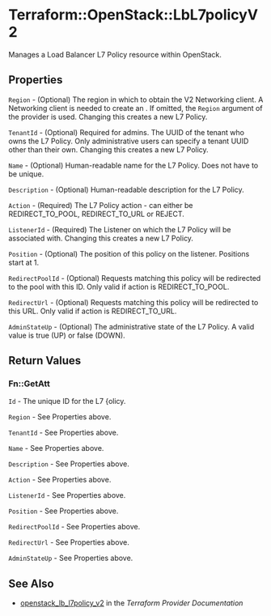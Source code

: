 # Terraform::OpenStack::LbL7policyV2

Manages a Load Balancer L7 Policy resource within OpenStack.

## Properties

`Region` - (Optional) The region in which to obtain the V2 Networking client.
A Networking client is needed to create an . If omitted, the
`Region` argument of the provider is used. Changing this creates a new
L7 Policy.

`TenantId` - (Optional) Required for admins. The UUID of the tenant who owns
the L7 Policy.  Only administrative users can specify a tenant UUID
other than their own. Changing this creates a new L7 Policy.

`Name` - (Optional) Human-readable name for the L7 Policy. Does not have
to be unique.

`Description` - (Optional) Human-readable description for the L7 Policy.

`Action` - (Required) The L7 Policy action - can either be REDIRECT\_TO\_POOL,
REDIRECT\_TO\_URL or REJECT.

`ListenerId` - (Required) The Listener on which the L7 Policy will be associated with.
Changing this creates a new L7 Policy.

`Position` - (Optional) The position of this policy on the listener. Positions start at 1.

`RedirectPoolId` - (Optional) Requests matching this policy will be redirected to the
pool with this ID. Only valid if action is REDIRECT\_TO\_POOL.

`RedirectUrl` - (Optional) Requests matching this policy will be redirected to this URL.
Only valid if action is REDIRECT\_TO\_URL.

`AdminStateUp` - (Optional) The administrative state of the L7 Policy.
A valid value is true (UP) or false (DOWN).


## Return Values

### Fn::GetAtt

`Id` - The unique ID for the L7 {olicy.

`Region` - See Properties above.

`TenantId` - See Properties above.

`Name` - See Properties above.

`Description` - See Properties above.

`Action` - See Properties above.

`ListenerId` - See Properties above.

`Position` - See Properties above.

`RedirectPoolId` - See Properties above.

`RedirectUrl` - See Properties above.

`AdminStateUp` - See Properties above.

## See Also

* [openstack_lb_l7policy_v2](https://www.terraform.io/docs/providers/openstack/r/lb_l7policy_v2.html) in the _Terraform Provider Documentation_